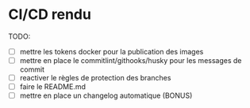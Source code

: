 # CI/CD rendu

TODO:
- [ ] mettre les tokens docker pour la publication des images
- [ ] mettre en place le commitlint/githooks/husky pour les messages de commit
- [ ] reactiver le règles de protection des branches
- [ ] faire le README.md
- [ ] mettre en place un changelog automatique (BONUS)
